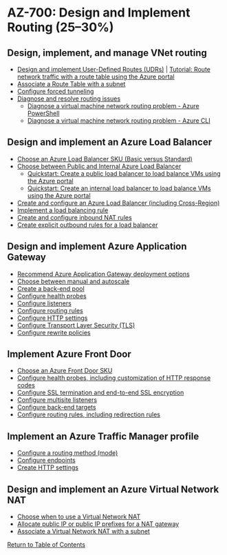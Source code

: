 # AZ-700: Design and Implement Routing (25–30%)

## Design, implement, and manage VNet routing
- [Design and implement User-Defined Routes (UDRs)](https://docs.microsoft.com/en-us/azure/virtual-network/virtual-networks-udr-overview#user-defined) | [Tutorial: Route network traffic with a route table using the Azure portal](https://docs.microsoft.com/en-us/azure/virtual-network/tutorial-create-route-table-portal)
- [Associate a Route Table with a subnet](https://docs.microsoft.com/en-us/azure/virtual-network/manage-route-table#associate-a-route-table-to-a-subnet)
- [Configure forced tunneling](https://docs.microsoft.com/en-us/azure/vpn-gateway/vpn-gateway-forced-tunneling-rm)
- [Diagnose and resolve routing issues](https://docs.microsoft.com/en-us/azure/virtual-network/diagnose-network-routing-problem)
    - [Diagnose a virtual machine network routing problem - Azure PowerShell](https://docs.microsoft.com/en-us/azure/network-watcher/diagnose-vm-network-routing-problem-powershell)
    - [Diagnose a virtual machine network routing problem - Azure CLI](https://docs.microsoft.com/en-us/azure/network-watcher/diagnose-vm-network-routing-problem-cli)

## Design and implement an Azure Load Balancer
- [Choose an Azure Load Balancer SKU (Basic versus Standard)](https://docs.microsoft.com/en-us/azure/load-balancer/skus)
- [Choose between Public and Internal Azure Load Balancer](https://docs.microsoft.com/en-us/azure/load-balancer/load-balancer-overview)
    - [Quickstart: Create a public load balancer to load balance VMs using the Azure portal](https://docs.microsoft.com/en-us/azure/load-balancer/quickstart-load-balancer-standard-public-portal)
    - [Quickstart: Create an internal load balancer to load balance VMs using the Azure portal](https://docs.microsoft.com/en-us/azure/load-balancer/quickstart-load-balancer-standard-internal-portal)
- [Create and configure an Azure Load Balancer (including Cross-Region)](https://docs.microsoft.com/en-us/azure/load-balancer/tutorial-cross-region-portal)
- [Implement a load balancing rule](https://docs.microsoft.com/en-us/azure/virtual-machines/windows/tutorial-load-balancer#create-a-load-balancer-rule)
- [Create and configure inbound NAT rules](https://docs.microsoft.com/en-us/azure/load-balancer/tutorial-load-balancer-port-forwarding-portal#create-an-inbound-nat-port-forwarding-rule)
- [Create explicit outbound rules for a load balancer](https://docs.microsoft.com/en-us/azure/load-balancer/outbound-rules)

## Design and implement Azure Application Gateway
- [Recommend Azure Application Gateway deployment options]()
- [Choose between manual and autoscale]()
- [Create a back-end pool]()
- [Configure health probes]()
- [Configure listeners]()
- [Configure routing rules]()
- [Configure HTTP settings]()
- [Configure Transport Layer Security (TLS)]()
- [Configure rewrite policies]()

## Implement Azure Front Door
- [Choose an Azure Front Door SKU]()
- [Configure health probes, including customization of HTTP response codes]()
- [Configure SSL termination and end-to-end SSL encryption]()
- [Configure multisite listeners]()
- [Configure back-end targets]()
- [Configure routing rules, including redirection rules]()

## Implement an Azure Traffic Manager profile
- [Configure a routing method (mode)]()
- [Configure endpoints]()
- [Create HTTP settings]()

## Design and implement an Azure Virtual Network NAT
- [Choose when to use a Virtual Network NAT]()
- [Allocate public IP or public IP prefixes for a NAT gateway]()
- [Associate a Virtual Network NAT with a subnet]()

[Return to Table of Contents](README.md)
